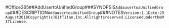 #Office365##AddUsertoUnifiedGroup###SYNOPSIS```AddausertoaUnifiedGroup```###DESCRIPTION```AddausertoaUnifiedGroup```###NOTES```Version:1.1Date:29August2018Copyright(c)BitTitan,Inc.Allrightsreserved.LicensedundertheMITLicense.```
